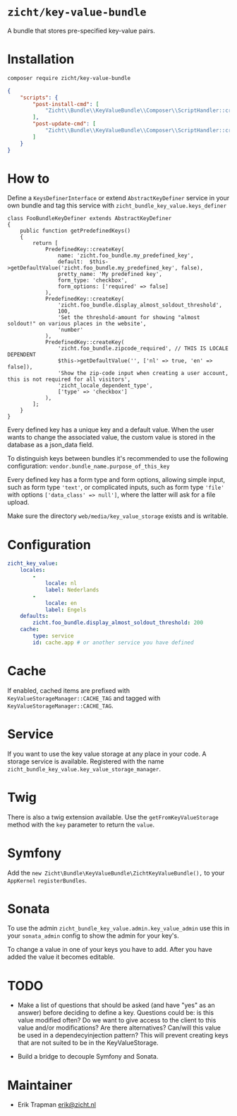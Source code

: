 # `zicht/key-value-bundle`
A bundle that stores pre-specified key-value pairs.

# Installation
```bash
composer require zicht/key-value-bundle
```

```json
{
    "scripts": {
        "post-install-cmd": [
            "Zicht\\Bundle\\KeyValueBundle\\Composer\\ScriptHandler::createKeyValueStorageDirectory"
        ],
        "post-update-cmd": [
            "Zicht\\Bundle\\KeyValueBundle\\Composer\\ScriptHandler::createKeyValueStorageDirectory"
        ]
    }
}
```

# How to
Define a `KeysDefinerInterface` or extend `AbstractKeyDefiner` service in your own bundle and tag
this service with `zicht_bundle_key_value.keys_definer`

```
class FooBundleKeyDefiner extends AbstractKeyDefiner
{
    public function getPredefinedKeys()
    {
        return [
            PredefinedKey::createKey(
                name: 'zicht.foo_bundle.my_predefined_key',
                default:  $this->getDefaultValue('zicht.foo_bundle.my_predefined_key', false),
                pretty_name: 'My predefined key',
                form_type: 'checkbox',
                form_options: ['required' => false]
            ),
            PredefinedKey::createKey(
                'zicht.foo_bundle.display_almost_soldout_threshold',
                100,
                'Set the threshold-amount for showing "almost soldout!" on various places in the website',
                'number'
            ),
            PredefinedKey::createKey(
                'zicht.foo_bundle.zipcode_required', // THIS IS LOCALE DEPENDENT
                $this->getDefaultValue('', ['nl' => true, 'en' => false]),
                'Show the zip-code input when creating a user account, this is not required for all visitors',
                'zicht_locale_dependent_type',
                ['type' => 'checkbox']
            ),
        ];
    }
}
```

Every defined key has a unique key and a default value.  When the user
wants to change the associated value, the custom value is stored in the
database as a json_data field.

To distinguish keys between bundles it's recommended to use the following
configuration: `vendor.bundle_name.purpose_of_this_key`

Every defined key has a form type and form options, allowing simple
input, such as form type `'text'`, or complicated inputs, such as form
type `'file'` with options `['data_class' => null']`, where the latter
will ask for a file upload.

Make sure the directory `web/media/key_value_storage` exists and is writable.

# Configuration
```yaml
zicht_key_value:
    locales:
        -
            locale: nl
            label: Nederlands
        -
            locale: en
            label: Engels
    defaults:
        zicht.foo_bundle.display_almost_soldout_threshold: 200
    cache:
        type: service
        id: cache.app # or another service you have defined
```

# Cache
If enabled, cached items are prefixed with `KeyValueStorageManager::CACHE_TAG` and tagged with `KeyValueStorageManager::CACHE_TAG`.

# Service
If you want to use the key value storage at any place in your code. A storage
service is available. Registered with the name
`zicht_bundle_key_value.key_value_storage_manager`.

# Twig
There is also a twig extension available. Use the `getFromKeyValueStorage`
method with the `key` parameter to return the `value`.

# Symfony
Add the `new Zicht\Bundle\KeyValueBundle\ZichtKeyValueBundle(),` to your
`AppKernel` `registerBundles`.

# Sonata
To use the admin `zicht_bundle_key_value.admin.key_value_admin` use this
in your `sonata_admin` config to show the admin for your key's.

To change a value in one of your keys you have to add. After you have added
the value it becomes editable.

# TODO
* Make a list of questions that should be asked (and have "yes" as an answer)
before deciding to define a key. Questions could be: is this value modified often?
Do we want to give access to the client to this value and/or modifications?
Are there alternatives? Can/will this value be used in a dependecyinjection pattern?
This will prevent creating keys that are not suited to be in the KeyValueStorage.

* Build a bridge to decouple Symfony and Sonata.

# Maintainer
- Erik Trapman <erik@zicht.nl>
